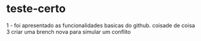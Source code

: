 # teste-certo

1 - foi apresentado as funcionalidades basicas do github.
coisade de coisa
3 criar uma brench nova para simular um conflito


